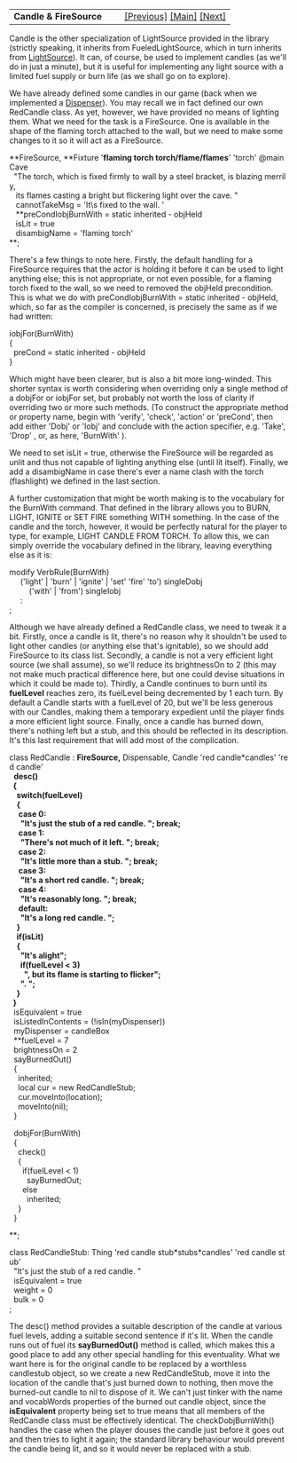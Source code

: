 <table width="100%" data-border="0" data-cellspacing="0"
data-cellpadding="3" data-bgcolor="#C0C0C0">
<colgroup>
<col style="width: 50%" />
<col style="width: 50%" />
</colgroup>
<tbody>
<tr>
<td style="text-align: left;"><strong>Candle &amp; FireSource<br />
</strong></td>
<td style="text-align: right;"><a href="flashlight.htm">[Previous]</a>
<a href="generalintroduction.htm">[Main]</a> <a
href="oillamp.htm">[Next]</a></td>
</tr>
</tbody>
</table>

  
Candle is the other specialization of LightSource provided in the
library (strictly speaking, it inherits from FueledLightSource, which in
turn inherits from [LightSource](lightsource.htm)). It can, of course,
be used to implement candles (as we'll do in just a minute), but it is
useful for implementing any light source with a limited fuel supply or
burn life (as we shall go on to explore).  
  
We have already defined some candles in our game (back when we
implemented a [Dispenser](dispenser.htm)). You may recall we in fact
defined our own RedCandle class. As yet, however, we have provided no
means of lighting them. What we need for the task is a FireSource. One
is available in the shape of the flaming torch attached to the wall, but
we need to make some changes to it so it will act as a FireSource.  
  
**FireSource, **Fixture '**flaming torch torch/flame/flames**' 'torch' @mainCave  
  "The torch, which is fixed firmly to wall by a steel bracket, is blazing merrily,  
   its flames casting a bright but flickering light over the cave. "  
   cannotTakeMsg = 'It\\s fixed to the wall. '  
   **preCondIobjBurnWith = static inherited - objHeld  
   isLit = true  
   disambigName = 'flaming torch'  
**;  
  
There's a few things to note here. Firstly, the default handling for a
FireSource requires that the actor is holding it before it can be used
to light anything else; this is not appropriate, or not even possible,
for a flaming torch fixed to the wall, so we need to removed the objHeld
precondition. This is what we do with
preCondIobjBurnWith = static inherited - objHeld, which, so far as the
compiler is concerned, is precisely the same as if we had written:  
  
iobjFor(BurnWith)  
{  
  preCond = static inherited - objHeld  
}  
  
Which might have been clearer, but is also a bit more long-winded. This
shorter syntax is worth considering when overriding only a single method
of a dobjFor or iobjFor set, but probably not worth the loss of clarity
if overriding two or more such methods. (To construct the appropriate
method or property name, begin with 'verify', 'check', 'action' or
'preCond', then add either 'Dobj' or 'Iobj' and conclude with the action
specifier, e.g. 'Take', 'Drop' , or, as here, 'BurnWith' ).  
  
We need to set isLit = true, otherwise the FireSource will be regarded
as unlit and thus not capable of lighting anything else (until lit
itself). Finally, we add a disambigName in case there's ever a name
clash with the torch (flashlight) we defined in the last section.  
  
A further customization that might be worth making is to the vocabulary
for the BurnWith command. That defined in the library allows you to
BURN, LIGHT, IGNITE or SET FIRE something WITH something. In the case of
the candle and the torch, however, it would be perfectly natural for the
player to type, for example, LIGHT CANDLE FROM TORCH. To allow this, we
can simply override the vocabulary defined in the library, leaving
everything else as it is:  
  
modify VerbRule(BurnWith)  
     ('light' \| 'burn' \| 'ignite' \| 'set' 'fire' 'to') singleDobj  
         ('with' \| 'from') singleIobj  
     :   
;  
  
Although we have already defined a RedCandle class, we need to tweak it
a bit. Firstly, once a candle is lit, there's no reason why it shouldn't
be used to light other candles (or anything else that's ignitable), so
we should add FireSource to its class list. Secondly, a candle is not a
very efficient light source (we shall assume), so we'll reduce its
brightnessOn to 2 (this may not make much practical difference here, but
one could devise situations in which it could be made to). Thirdly, a
Candle continues to burn until its **fuelLevel** reaches zero, its
fuelLevel being decremented by 1 each turn. By default a Candle starts
with a fuelLevel of 20, but we'll be less generous with our Candles,
making them a temporary expedient until the player finds a more
efficient light source. Finally, once a candle has burned down, there's
nothing left but a stub, and this should be reflected in its
description. It's this last requirement that will add most of the
complication.  
  
class RedCandle : **FireSource,** Dispensable, Candle 'red candle\*candles' 'red candle'  
  **desc()  
  {  
    switch(fuelLevel)  
    {  
     case 0:  
      "It's just the stub of a red candle. "; break;  
     case 1:   
      "There's not much of it left. "; break;  
     case 2:  
      "It's little more than a stub. "; break;       
     case 3:  
      "It's a short red candle. "; break;  
     case 4:  
      "It's reasonably long. "; break;  
     default:  
      "It's a long red candle. ";           
    }  
    if(isLit)  
    {  
      "It's alight";  
      if(fuelLevel \< 3)  
        ", but its flame is starting to flicker";   
      ". ";    
    }  
  }**  
  isEquivalent = true  
  isListedInContents = (!isIn(myDispenser))  
  myDispenser = candleBox  
  **fuelLevel = 7  
  brightnessOn = 2  
  sayBurnedOut()  
  {  
    inherited;  
    local cur = new RedCandleStub;  
    cur.moveInto(location);  
    moveInto(nil);      
  }  
  
  dobjFor(BurnWith)  
  {  
    check()  
    {  
      if(fuelLevel \< 1)  
        sayBurnedOut;  
      else  
        inherited;  
    }  
  }  
  
**;  
  
class RedCandleStub: Thing 'red candle stub\*stubs\*candles' 'red candle stub'  
  "It's just the stub of a red candle. "  
  isEquivalent = true  
  weight = 0  
  bulk = 0  
;  
  
The desc() method provides a suitable description of the candle at
various fuel levels, adding a suitable second sentence if it's lit. When
the candle runs out of fuel its **sayBurnedOut()** method is called,
which makes this a good place to add any other special handling for this
eventuality. What we want here is for the original candle to be replaced
by a worthless candlestub object, so we create a new RedCandleStub, move
it into the location of the candle that's just burned down to nothing,
then move the burned-out candle to nil to dispose of it. We can't just
tinker with the name and vocabWords properties of the burned out candle
object, since the **isEquivalent** property being set to true means that
all members of the RedCandle class must be effectively identical. The
checkDobjBurnWith() handles the case when the player douses the candle
just before it goes out and then tries to light it again; the standard
library behaviour would prevent the candle being lit, and so it would
never be replaced with a stub.  
  

